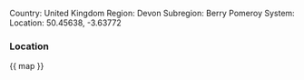 Country: United Kingdom
Region: Devon
Subregion: Berry Pomeroy
System:
Location: 50.45638, -3.63772

### Location

{{ map }}
